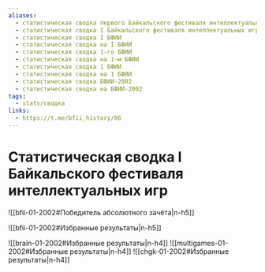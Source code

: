 ```yaml
---
aliases:
  - статистическая сводка первого Байкальского фестиваля интеллектуальных игр
  - статистическая сводка I Байкальского фестиваля интеллектуальных игр
  - статистическая сводка I БФИИ
  - статистическая сводка на I БФИИ
  - статистическая сводка 1-го БФИИ
  - статистическая сводка на 1-м БФИИ
  - статистическая сводка 1 БФИИ
  - статистическая сводка на 1 БФИИ
  - статистическая сводка БФИИ-2002
  - статистическая сводка на БФИИ-2002
tags:
  - stats/сводка
links:
  - https://t.me/bfii_history/86
---
```

# Статистическая сводка I Байкальского фестиваля интеллектуальных игр

![[bfii-01-2002#Победитель абсолютного зачёта|n-h5]]

![[bfii-01-2002#Избранные результаты|n-h5]]

![[brain-01-2002#Избранные результаты|n-h4]]
![[multigames-01-2002#Избранные результаты|n-h4]]
![[chgk-01-2002#Избранные результаты|n-h4]]
